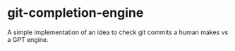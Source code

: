 # git-completion-engine
A simple implementation of an idea to check git commits a human makes vs a GPT engine.
